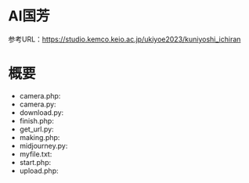 # AI国芳
参考URL：https://studio.kemco.keio.ac.jp/ukiyoe2023/kuniyoshi_ichiran

# 概要
- camera.php:                                 
- camera.py:
- download.py:
- finish.php:
- get_url.py:
- making.php:
- midjourney.py:
- myfile.txt:
- start.php:
- upload.php:
